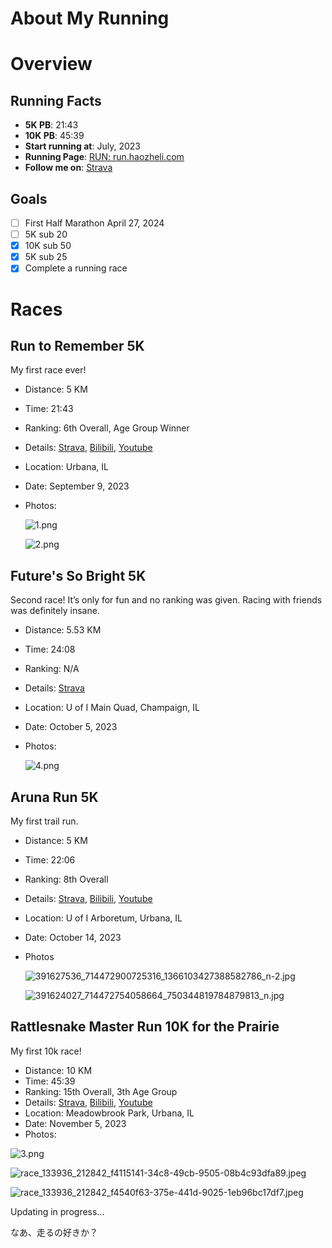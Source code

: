 # About My Running

# Overview

## Running Facts

- **5K PB**: 21:43
- **10K PB**: 45:39
- **Start running at**: July, 2023
- **Running Page**: [RUN: run.haozheli.com](https://run.haozheli.com/)
- **Follow me on**: [Strava](https://www.strava.com/athletes/haozheli)

## Goals

- [ ]  First Half Marathon April 27, 2024
- [ ]  5K sub 20
- [x]  10K sub 50
- [x]  5K sub 25
- [x]  Complete a running race

# Races

## Run to Remember 5K

My first race ever!

- Distance: 5 KM
- Time: 21:43
- Ranking: 6th Overall, Age Group Winner
- Details: [Strava](https://www.strava.com/activities/9814724410), [Bilibili](https://www.bilibili.com/video/BV1hm4y1P7Zn/), [Youtube](https://www.youtube.com/watch?v=wAUfVo3kwnQ)
- Location: Urbana, IL
- Date: September 9, 2023
- Photos:
    
    ![1.png](About%20My%20Running%2029f48946466646ae9d4dda75789169eb/1.png)
    
    ![2.png](About%20My%20Running%2029f48946466646ae9d4dda75789169eb/2.png)
    

## Future's So Bright 5K

Second race! It’s only for fun and no ranking was given. Racing with friends was definitely insane.

- Distance: 5.53 KM
- Time: 24:08
- Ranking: N/A
- Details: [Strava](https://www.strava.com/activities/9984807297)
- Location: U of I Main Quad, Champaign, IL
- Date: October 5, 2023
- Photos:
    
    ![4.png](About%20My%20Running%2029f48946466646ae9d4dda75789169eb/4.png)
    

## Aruna Run 5K

My first trail run.

- Distance: 5 KM
- Time: 22:06
- Ranking: 8th Overall
- Details: [Strava](https://www.strava.com/activities/10037739416), [Bilibili](https://www.bilibili.com/video/BV1b34y1g7B2/), [Youtube](https://www.youtube.com/watch?v=hxG1rl2VKjE&t=296s)
- Location: U of I Arboretum, Urbana, IL
- Date: October 14, 2023
- Photos
    
    ![391627536_714472900725316_1366103427388582786_n-2.jpg](About%20My%20Running%2029f48946466646ae9d4dda75789169eb/391627536_714472900725316_1366103427388582786_n-2.jpg)
    
    ![391624027_714472754058664_750344819784879813_n.jpg](About%20My%20Running%2029f48946466646ae9d4dda75789169eb/391624027_714472754058664_750344819784879813_n.jpg)
    

## Rattlesnake Master Run 10K for the Prairie

My first 10k race!

- Distance: 10 KM
- Time: 45:39
- Ranking: 15th Overall, 3th Age Group
- Details: [Strava](https://www.strava.com/activities/10165758315), [Bilibili](https://www.bilibili.com/video/BV1My4y1w779/), [Youtube](https://www.youtube.com/watch?v=F7ltHilQJpg&t=85s)
- Location: Meadowbrook Park, Urbana, IL
- Date: November 5, 2023
- Photos:

![3.png](About%20My%20Running%2029f48946466646ae9d4dda75789169eb/3.png)

![race_133936_212842_f4115141-34c8-49cb-9505-08b4c93dfa89.jpeg](About%20My%20Running%2029f48946466646ae9d4dda75789169eb/race_133936_212842_f4115141-34c8-49cb-9505-08b4c93dfa89.jpeg)

![race_133936_212842_f4540f63-375e-441d-9025-1eb96bc17df7.jpeg](About%20My%20Running%2029f48946466646ae9d4dda75789169eb/race_133936_212842_f4540f63-375e-441d-9025-1eb96bc17df7.jpeg)

Updating in progress…

なあ、走るの好きか？